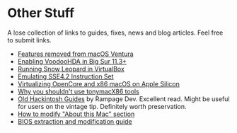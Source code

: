 # Other Stuff
A lose collection of links to guides, fixes, news and blog articles. Feel free to submit links.

- [Features removed from macOS Ventura](https://github.com/dortania/OpenCore-Legacy-Patcher/issues/998)
- [Enabling VoodooHDA in Big Sur 11.3+](https://www.insanelymac.com/forum/topic/314406-voodoohda-299/?do=findComment&comment=2756841)
- [Running Snow Leopard in VirtualBox](https://www.youtube.com/watch?v=b2fgOPvkmH8)
- [Emulating SSE4.2 Instruction Set](https://forums.macrumors.com/threads/mp3-1-others-sse-4-2-emulation-to-enable-amd-metal-driver.2206682/)
- [Virtualizing OpenCore and x86 macOS on Apple Silicon](https://khronokernel.github.io/apple/silicon/2021/01/17/QEMU-AS.html)
- [Why you shouldn't use tonymacX86 tools](https://github.com/khronokernel/Tonymacx86-stance)
- [Old Hackintosh Guides](https://web.archive.org/web/20170911113616/http://www.rampagedev.com/guides/) by Rampage Dev. Excellent read. Might be useful for users on the vintage tip. Definitely worth preservation.
- [How to modify "About this Mac" section](https://www.idownloadblog.com/2017/01/13/how-to-modify-about-this-mac-hackintosh/)
- [BIOS extraction and modification guide](https://github.com/dreamwhite/bios-extraction-guide/blob/master/README.md#unlock-cfg-lock)
